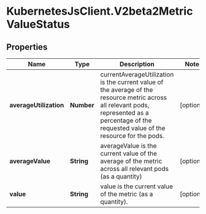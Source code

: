 # KubernetesJsClient.V2beta2MetricValueStatus

## Properties
Name | Type | Description | Notes
------------ | ------------- | ------------- | -------------
**averageUtilization** | **Number** | currentAverageUtilization is the current value of the average of the resource metric across all relevant pods, represented as a percentage of the requested value of the resource for the pods. | [optional] 
**averageValue** | **String** | averageValue is the current value of the average of the metric across all relevant pods (as a quantity) | [optional] 
**value** | **String** | value is the current value of the metric (as a quantity). | [optional] 


